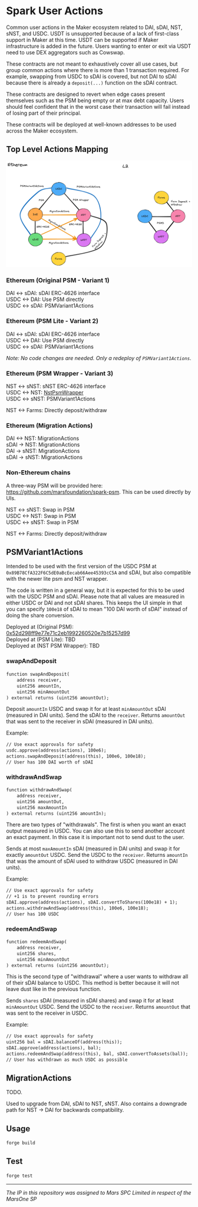 # Spark User Actions

<!-- ![Foundry CI](https://github.com/{org}/{repo}/actions/workflows/ci.yml/badge.svg)
[![Foundry][foundry-badge]][foundry]
[![License: AGPL v3](https://img.shields.io/badge/License-AGPL%20v3-blue.svg)](https://github.com/{org}/{repo}/blob/master/LICENSE) -->

[foundry]: https://getfoundry.sh/
[foundry-badge]: https://img.shields.io/badge/Built%20with-Foundry-FFDB1C.svg

Common user actions in the Maker ecosystem related to DAI, sDAI, NST, sNST, and USDC. USDT is unsupported because of a lack of first-class support in Maker at this time. USDT can be supported if Maker infrastructure is added in the future. Users wanting to enter or exit via USDT need to use DEX aggregators such as Cowswap.

These contracts are not meant to exhaustively cover all use cases, but group common actions where there is more than 1 transaction required. For example, swapping from USDC to sDAI is covered, but not DAI to sDAI because there is already a `deposit(...)` function on the sDAI contract. 

These contracts are designed to revert when edge cases present themselves such as the PSM being empty or at max debt capacity. Users should feel confident that in the worst case their transaction will fail instead of losing part of their principal.

These contracts will be deployed at well-known addresses to be used across the Maker ecosystem.

## Top Level Actions Mapping

![Actions Mapping](./.assets/user-actions-overview.png)

### Ethereum (Original PSM - Variant 1)

DAI <-> sDAI: sDAI ERC-4626 interface  
USDC <-> DAI: Use PSM directly  
USDC <-> sDAI: PSMVariant1Actions  

### Ethereum (PSM Lite - Variant 2)

DAI <-> sDAI: sDAI ERC-4626 interface  
USDC <-> DAI: Use PSM directly  
USDC <-> sDAI: PSMVariant1Actions  

*Note: No code changes are needed. Only a redeploy of `PSMVariant1Actions`.*

### Ethereum (PSM Wrapper - Variant 3)

NST <-> sNST: sNST ERC-4626 interface  
USDC <-> NST: [NstPsmWrapper](https://github.com/makerdao/nst-wrappers/blob/dev/src/NstPsmWrapper.sol)  
USDC <-> sNST: PSMVariant1Actions  
  
NST <-> Farms: Directly deposit/withdraw  

### Ethereum (Migration Actions)

DAI <-> NST: MigrationActions  
sDAI -> NST: MigrationActions  
DAI -> sNST: MigrationActions  
sDAI -> sNST: MigrationActions  

### Non-Ethereum chains

A three-way PSM will be provided here: https://github.com/marsfoundation/spark-psm. This can be used directly by UIs.

NST <-> sNST: Swap in PSM  
USDC <-> NST: Swap in PSM  
USDC <-> sNST: Swap in PSM  
  
NST <-> Farms: Directly deposit/withdraw  

## PSMVariant1Actions

Intended to be used with the first version of the USDC PSM at `0x89B78CfA322F6C5dE0aBcEecab66Aee45393cC5A` and sDAI, but also compatible with the newer lite psm and NST wrapper.

The code is written in a general way, but it is expected for this to be used with the USDC PSM and sDAI. Please note that all values are measured in either USDC or DAI and not sDAI shares. This keeps the UI simple in that you can specify `100e18` of sDAI to mean "100 DAI worth of sDAI" instead of doing the share conversion.

Deployed at (Original PSM): [0x52d298ff9e77e71c2eb1992260520e7b15257d99](https://etherscan.io/address/0x52d298ff9e77e71c2eb1992260520e7b15257d99)  
Deployed at (PSM Lite): TBD  
Deployed at (NST PSM Wrapper): TBD  

### swapAndDeposit

```
function swapAndDeposit(
    address receiver,
    uint256 amountIn,
    uint256 minAmountOut
) external returns (uint256 amountOut);
```

Deposit `amountIn` USDC and swap it for at least `minAmountOut` sDAI (measured in DAI units). Send the sDAI to the `receiver`. Returns `amountOut` that was sent to the receiver in sDAI (measured in DAI units).

Example:

```
// Use exact approvals for safety
usdc.approve(address(actions), 100e6);
actions.swapAndDeposit(address(this), 100e6, 100e18);
// User has 100 DAI worth of sDAI
```

### withdrawAndSwap

```
function withdrawAndSwap(
    address receiver,
    uint256 amountOut,
    uint256 maxAmountIn
) external returns (uint256 amountIn);
```

There are two types of "withdrawals". The first is when you want an exact output measured in USDC. You can also use this to send another account an exact payment. In this case it is important not to send dust to the user.

Sends at most `maxAmountIn` sDAI (measured in DAI units) and swap it for exactly `amountOut` USDC. Send the USDC to the `receiver`. Returns `amountIn` that was the amount of sDAI used to withdraw USDC (measured in DAI units).

Example:

```
// Use exact approvals for safety
// +1 is to prevent rounding errors
sDAI.approve(address(actions), sDAI.convertToShares(100e18) + 1);
actions.withdrawAndSwap(address(this), 100e6, 100e18);
// User has 100 USDC
```

### redeemAndSwap

```
function redeemAndSwap(
    address receiver,
    uint256 shares,
    uint256 minAmountOut
) external returns (uint256 amountOut);
```

This is the second type of "withdrawal" where a user wants to withdraw all of their sDAI balance to USDC. This method is better because it will not leave dust like in the previous function.

Sends `shares` sDAI (measured in sDAI shares) and swap it for at least `minAmountOut` USDC. Send the USDC to the `receiver`. Returns `amountOut` that was sent to the receiver in USDC.

Example:

```
// Use exact approvals for safety
uint256 bal = sDAI.balanceOf(address(this));
sDAI.approve(address(actions), bal);
actions.redeemAndSwap(address(this), bal, sDAI.convertToAssets(bal));
// User has withdrawn as much USDC as possible
```

## MigrationActions

TODO.

Used to upgrade from DAI, sDAI to NST, sNST. Also contains a downgrade path for NST -> DAI for backwards compatibility.

## Usage

```bash
forge build
```

## Test

```bash
forge test
```

***
*The IP in this repository was assigned to Mars SPC Limited in respect of the MarsOne SP*
